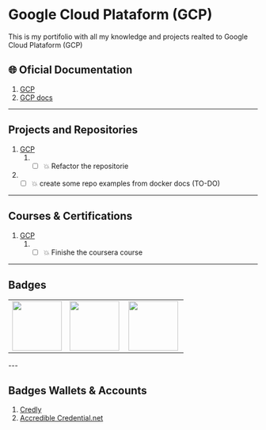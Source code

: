 # Google Cloud Plataform (GCP) #
This is my portifolio with all my knowledge and projects realted to Google Cloud Plataform (GCP)

## 🌐 Oficial Documentation ##
1. [GCP](https://cloud.google.com/)
2. [GCP docs](https://cloud.google.com/docs)

---

## Projects and Repositories ##

1.  [GCP]()
    1.  * [ ] 💥 Refactor the repositorie
2.  * [ ] 💥 create some repo examples from docker docs (TO-DO)

---

## Courses & Certifications ##

1. [GCP]()
   1. * [ ] 💥 Finishe the coursera course

---

## Badges ##
<table width="100%" border="0">
  <tr>    
  <td><img src=""  height="100" /></td>
  <td><img src="" height="100" align="left"  /></td>
  <td><img src="" height="100" align="left" /></td>
  </tr>
</table>
---

## Badges Wallets & Accounts ##
1.  [Credly](https://www.credly.com/users/pedro-o-azevedo/badges)
2.  [Accredible Credential.net](https://sgq.io/nBjo4og)



